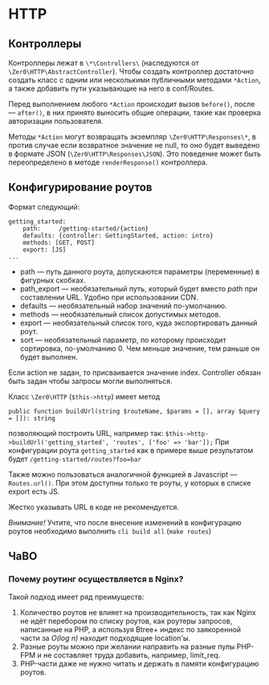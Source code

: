 # HTTP

## Контроллеры
Контроллеры лежат в `\*\Controllers\` (наследуются от `\Zer0\HTTP\AbstractController`).
Чтобы создать контроллер достаточно создать класс с одним или несколькими публичными методами `*Action`,
а также добавить пути указывающие на него в conf/Routes.

Перед выполнением любого `*Action` происходит вызов `before()`, после — `after()`, в них принято выносить общие операции,
такие как проверка авторизации пользователя.

Методы `*Action` могут возвращать экземпляр `\Zer0\HTTP\Responses\*`, в против случае если возвратное значение не null, то оно будет
выведено в формате JSON (`\Zer0\HTTP\Responses\JSON`). Это поведение может быть переопределено в методе `renderResponse()` контроллера.


## Конфигурирование роутов
Формат следующий:

````
getting_started:
    path:     /getting-started/{action}
    defaults: {controller: GettingStarted, action: intro}
    methods: [GET, POST]
    export: [JS]
...
````

 * path — путь данного роута, допускаются параметры (переменные) в фигурных скобках.
 * path_export — необязательный путь, который будет вместо _path_ при составлении URL. Удобно при использовании CDN.
 * defaults — необязательный набор значений по-умолчанию.
 * methods — необязательный список допустимых методов.
 * export — необязательный список того, куда экспортировать данный роут.
 * sort — необязательный параметр, по которому происходит сортировка, по-умолчанию 0.
 Чем меньше значение, тем раньше он будет выполнен.

Если action не задан, то присваивается значение index.
Controller обязан быть задан чтобы запросы могли выполняться.

Класс `\Zer0\HTTP` (`$this->http`) имеет метод

`public function buildUrl(string $routeName, $params = [], array $query = []): string`

позволяющий построить URL, например так: `$this->http->buildUrl('getting_started', 'routes', ['foo' => 'bar']);`
При конфигурации роута `getting_started` как в примере выше результатом будет `/getting-started/routes?foo=bar`

Также можно пользоваться аналогичной функцией в Javascript — `Routes.url()`. При этом доступны только те роуты,
у которых в списке export есть JS.

Жестко указывать URL в коде не рекомендуется.

*Внимание!* Учтите, что после внесение изменений в конфигурацию роутов необходимо
выполнить `cli build all` (`make routes`)

## ЧаВО

### Почему роутинг осуществляется в Nginx?

 Такой подход имеет ряд преимуществ:
1. Количество роутов не влияет на производительность, так как Nginx
  не идёт перебором по списку роутов, как роутеры запросов, написанные на PHP, а используя Btree+ индекс
 по заякоренной части за _O(log n)_ находит подходящие location'ы.
2. Разные роуты можно при желании направить на разные пулы PHP-FPM и не составляет труда добавить, например, limit_req.
3. PHP-части даже не нужно читать и держать в памяти конфигурацию роутов.

